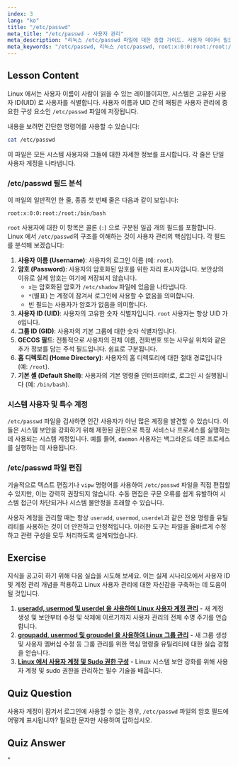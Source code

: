 ```yaml
---
index: 3
lang: "ko"
title: "/etc/passwd"
meta_title: "/etc/passwd - 사용자 관리"
meta_description: "리눅스 /etc/passwd 파일에 대한 종합 가이드. 사용자 데이터 필드 해석 방법, UID 이해, root:x:0:0:root:/root:/bin/bash 와 같은 예시를 학습합니다."
meta_keywords: "/etc/passwd, 리눅스 /etc/passwd, root:x:0:0:root:/root:/bin/bash, 사용자 ID, UID, 사용자 관리, 리눅스 튜토리얼"
---
```


## Lesson Content

Linux 에서는 사용자 이름이 사람이 읽을 수 있는 레이블이지만, 시스템은 고유한 사용자 ID(UID) 로 사용자를 식별합니다. 사용자 이름과 UID 간의 매핑은 사용자 관리에 중요한 구성 요소인 `/etc/passwd` 파일에 저장됩니다.

내용을 보려면 간단한 명령어를 사용할 수 있습니다:

```bash
cat /etc/passwd
```

이 파일은 모든 시스템 사용자와 그들에 대한 자세한 정보를 표시합니다. 각 줄은 단일 사용자 계정을 나타냅니다.

### /etc/passwd 필드 분석

이 파일의 일반적인 한 줄, 종종 첫 번째 줄은 다음과 같이 보입니다:

```plaintext
root:x:0:0:root:/root:/bin/bash
```

`root` 사용자에 대한 이 항목은 콜론 (`:`) 으로 구분된 일곱 개의 필드를 포함합니다. Linux 에서 `/etc/passwd`의 구조를 이해하는 것이 사용자 관리의 핵심입니다. 각 필드를 분석해 보겠습니다:

1. **사용자 이름 (Username)**: 사용자의 로그인 이름 (예: `root`).
2. **암호 (Password)**: 사용자의 암호화된 암호를 위한 자리 표시자입니다. 보안상의 이유로 실제 암호는 여기에 저장되지 않습니다.
    - `x`는 암호화된 암호가 `/etc/shadow` 파일에 있음을 나타냅니다.
    - `*`(별표) 는 계정이 잠겨서 로그인에 사용할 수 없음을 의미합니다.
    - 빈 필드는 사용자가 암호가 없음을 의미합니다.
3. **사용자 ID (UID)**: 사용자의 고유한 숫자 식별자입니다. `root` 사용자는 항상 UID 가 `0`입니다.
4. **그룹 ID (GID)**: 사용자의 기본 그룹에 대한 숫자 식별자입니다.
5. **GECOS 필드**: 전통적으로 사용자의 전체 이름, 전화번호 또는 사무실 위치와 같은 추가 정보를 담는 주석 필드입니다. 쉼표로 구분됩니다.
6. **홈 디렉토리 (Home Directory)**: 사용자의 홈 디렉토리에 대한 절대 경로입니다 (예: `/root`).
7. **기본 셸 (Default Shell)**: 사용자의 기본 명령줄 인터프리터로, 로그인 시 실행됩니다 (예: `/bin/bash`).

### 시스템 사용자 및 특수 계정

`/etc/passwd` 파일을 검사하면 인간 사용자가 아닌 많은 계정을 발견할 수 있습니다. 이들은 시스템 보안을 강화하기 위해 제한된 권한으로 특정 서비스나 프로세스를 실행하는 데 사용되는 시스템 계정입니다. 예를 들어, `daemon` 사용자는 백그라운드 데몬 프로세스를 실행하는 데 사용됩니다.

### /etc/passwd 파일 편집

기술적으로 텍스트 편집기나 `vipw` 명령어를 사용하여 `/etc/passwd` 파일을 직접 편집할 수 있지만, 이는 강력히 권장되지 않습니다. 수동 편집은 구문 오류를 쉽게 유발하여 시스템 접근이 차단되거나 시스템 불안정을 초래할 수 있습니다.

사용자 계정을 관리할 때는 항상 `useradd`, `usermod`, `userdel`과 같은 전용 명령줄 유틸리티를 사용하는 것이 더 안전하고 안정적입니다. 이러한 도구는 파일을 올바르게 수정하고 관련 구성을 모두 처리하도록 설계되었습니다.

## Exercise

지식을 공고히 하기 위해 다음 실습을 시도해 보세요. 이는 실제 시나리오에서 사용자 ID 및 계정 관리 개념을 적용하고 Linux 사용자 관리에 대한 자신감을 구축하는 데 도움이 될 것입니다.

1. **[useradd, usermod 및 userdel 을 사용하여 Linux 사용자 계정 관리](https://labex.io/ko/labs/comptia-manage-linux-user-accounts-with-useradd-usermod-and-userdel-590837)** - 새 계정 생성 및 보안부터 수정 및 삭제에 이르기까지 사용자 관리의 전체 수명 주기를 연습합니다.
2. **[groupadd, usermod 및 groupdel 을 사용하여 Linux 그룹 관리](https://labex.io/ko/labs/comptia-manage-linux-groups-with-groupadd-usermod-and-groupdel-590836)** - 새 그룹 생성 및 사용자 멤버십 수정 등 그룹 관리를 위한 핵심 명령줄 유틸리티에 대한 실습 경험을 얻습니다.
3. **[Linux 에서 사용자 계정 및 Sudo 권한 구성](https://labex.io/ko/labs/comptia-configure-user-accounts-and-sudo-privileges-in-linux-590856)** - Linux 시스템 보안 강화를 위해 사용자 계정 및 sudo 권한을 관리하는 필수 기술을 배웁니다.

## Quiz Question

사용자 계정이 잠겨서 로그인에 사용할 수 없는 경우, `/etc/passwd` 파일의 암호 필드에 어떻게 표시됩니까? 필요한 문자만 사용하여 답하십시오.

## Quiz Answer

`*`
